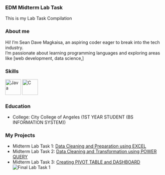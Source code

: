 ### EDM Midterm Lab Task
This is my Lab Task Compilation
### About me
Hi! I’m Sean Dave Magkaisa, an aspiring coder eager to break into the tech industry.  
I’m passionate about learning programming languages and exploring areas like [web development, data science,]
### Skills
<img src="https://cdn.jsdelivr.net/gh/devicons/devicon/icons/java/java-original.svg" alt="Java" width="50" height="50"/> <img src="https://cdn.jsdelivr.net/gh/devicons/devicon/icons/c/c-original.svg" alt="C" width="50" height="50"/>
### Education
- College: City College of Angeles (1ST YEAR STUDENT (BS INFORMATION SYSTEM))

### My Projects
 - Midterm Lab Task 1: [Data Cleaning and Preparation using EXCEL](https://github.com/sengutts/EDM--Midterm-Lab-Task/tree/main/EDM%20%20Midterm%20Task%201)
 - Midterm Lab Task 2: [Data Cleaning and Transformation using POWER QUERY](https://github.com/sengutts/EDM--Midterm-Lab-Task/tree/main/Midterm%20Task%202)
 - Midterm Lab Task 3: [Creating PIVOT TABLE and DASHBOARD](https://github.com/sengutts/EDM--Midterm-Lab-Task/tree/main/Midterm%20Lab%20Task%203)
![Final Lab Task 1](https://github.com/sengutts/EDM--Midterm-Lab-Task/tree/main/Final%20Lab%20Task1)
